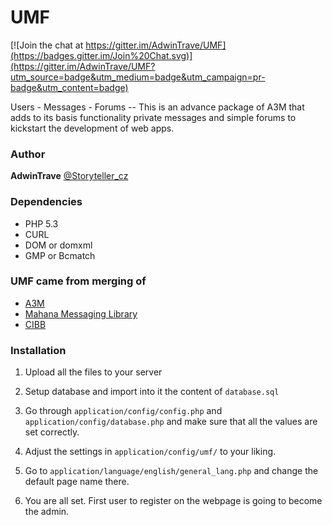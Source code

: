 UMF
===

[![Join the chat at https://gitter.im/AdwinTrave/UMF](https://badges.gitter.im/Join%20Chat.svg)](https://gitter.im/AdwinTrave/UMF?utm_source=badge&utm_medium=badge&utm_campaign=pr-badge&utm_content=badge)

Users - Messages - Forums -- This is an advance package of A3M that adds to its basis functionality private messages and simple forums to kickstart the development of web apps.

### Author

**AdwinTrave** [@Storyteller_cz](https://twitter.com/Storyteller_cz)

### Dependencies
* PHP 5.3
* CURL
* DOM or domxml
* GMP or Bcmatch

### UMF came from merging of
* [A3M](https://github.com/donjakobo/A3M/)
* [Mahana Messaging Library](https://github.com/jrmadsen67/Mahana-Messaging-library-for-CodeIgniter)
* [CIBB](http://superdit.com/2012/08/15/cibb-an-experimental-basic-forum-built-with-codeigniter-and-twitter-bootstrap/)

### Installation
1) Upload all the files to your server

2) Setup database and import into it the content of `database.sql`

3) Go through `application/config/config.php` and `application/config/database.php` and make sure that all the values are set correctly.

4) Adjust the settings in `application/config/umf/` to your liking.

5) Go to `application/language/english/general_lang.php` and change the default page name there.

6) You are all set. First user to register on the webpage is going to become the admin.
